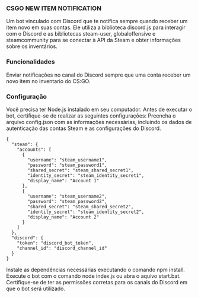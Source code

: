 <H3>CSGO NEW ITEM NOTIFICATION</h3>
Um bot vinculado com Discord que te notifica sempre quando receber um item novo em suas contas. Ele utiliza a biblioteca discord.js para interagir com o Discord e as bibliotecas steam-user, globaloffensive e steamcommunity para se conectar à API da Steam e obter informações sobre os inventários.

<H3>Funcionalidades</h3>
Enviar notificações no canal do Discord sempre que uma conta receber um novo item no inventario do CS:GO.


<h3>Configuração</h3>
Você precisa ter Node.js instalado em seu computador.
Antes de executar o bot, certifique-se de realizar as seguintes configurações:
Preencha o arquivo config.json com as informações necessárias, incluindo os dados de autenticação das contas Steam e as configurações do Discord.

```
{
  "steam": {
    "accounts": [
      {
        "username": "steam_username1",
        "password": "steam_password1",
        "shared_secret": "steam_shared_secret1",
        "identity_secret": "steam_identity_secret1",
        "display_name": "Account 1"
      },
      {
        "username": "steam_username2",
        "password": "steam_password2",
        "shared_secret": "steam_shared_secret2",
        "identity_secret": "steam_identity_secret2",
        "display_name": "Account 2"
      }
    ]
  },
  "discord": {
    "token": "discord_bot_token",
    "channel_id": "discord_channel_id"
  }
}
```

Instale as dependências necessárias executando o comando npm install.
Execute o bot com o comando node index.js ou abra o aquivo start.bat.
Certifique-se de ter as permissões corretas para os canais do Discord em que o bot será utilizado.




